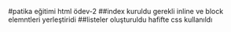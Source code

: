 #patika eğitimi html ödev-2
##index kuruldu gerekli inline ve block elemntleri yerleştiridi
##listeler oluşturuldu hafifte css kullanıldı

